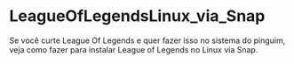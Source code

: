 # LeagueOfLegendsLinux_via_Snap
Se você curte League Of Legends e quer fazer isso no sistema do pinguim, veja como fazer para instalar League of Legends no Linux via Snap.
